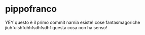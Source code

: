 # pippofranco
YEY questo è il primo commit
narnia esiste!
cose fantasmagoriche
jiuhfuishfuhhfsdhfsdhf
questa cosa non ha senso!